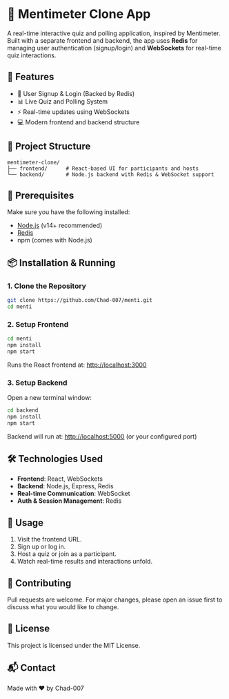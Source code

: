 # 🧠 Mentimeter Clone App

A real-time interactive quiz and polling application, inspired by Mentimeter. Built with a separate frontend and backend, the app uses **Redis** for managing user authentication (signup/login) and **WebSockets** for real-time quiz interactions.

## 🚀 Features

- 🔐 User Signup & Login (Backed by Redis)
- 📊 Live Quiz and Polling System
- ⚡ Real-time updates using WebSockets
- 💻 Modern frontend and backend structure

## 📁 Project Structure

```
mentimeter-clone/
├── frontend/      # React-based UI for participants and hosts
└── backend/       # Node.js backend with Redis & WebSocket support
```

## 🔧 Prerequisites

Make sure you have the following installed:

- [Node.js](https://nodejs.org/) (v14+ recommended)
- [Redis](https://redis.io/)
- npm (comes with Node.js)

## 📦 Installation & Running

### 1. Clone the Repository

```bash
git clone https://github.com/Chad-007/menti.git
cd menti
```

### 2. Setup Frontend

```bash
cd menti
npm install
npm start
```

Runs the React frontend at: [http://localhost:3000](http://localhost:3000)

### 3. Setup Backend

Open a new terminal window:

```bash
cd backend
npm install
npm start
```

Backend will run at: [http://localhost:5000](http://localhost:5000) (or your configured port)

## 🛠️ Technologies Used

- **Frontend**: React, WebSockets
- **Backend**: Node.js, Express, Redis
- **Real-time Communication**: WebSocket
- **Auth & Session Management**: Redis

## 🧪 Usage

1. Visit the frontend URL.
2. Sign up or log in.
3. Host a quiz or join as a participant.
4. Watch real-time results and interactions unfold.

## 🤝 Contributing

Pull requests are welcome. For major changes, please open an issue first to discuss what you would like to change.

## 📄 License

This project is licensed under the MIT License.

## 📬 Contact

Made with ❤️ by Chad-007
